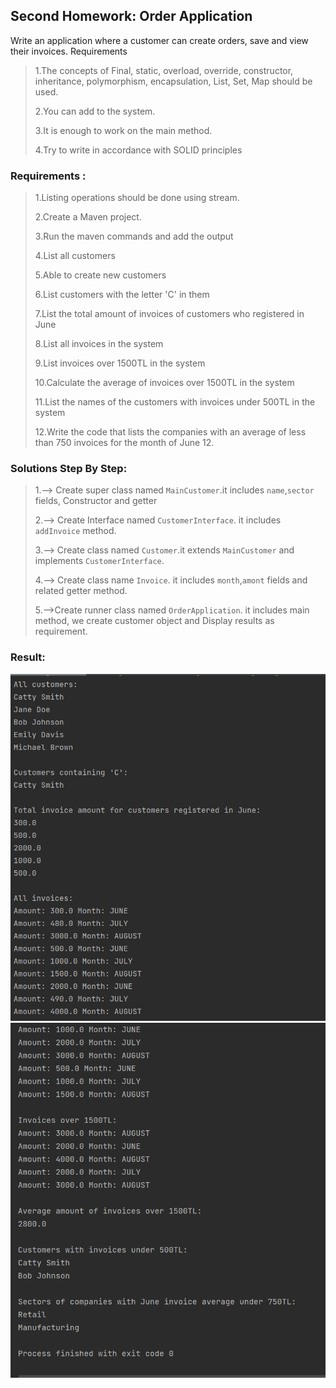 ## Second Homework: Order Application

Write an application where a customer can create orders, save and view their invoices.
Requirements
> 1.The concepts of Final, static, overload, override, constructor, inheritance, polymorphism, encapsulation, List, Set, Map should be used.
>
> 2.You can add to the system.
>
> 3.It is enough to work on the main method.
>
> 4.Try to write in accordance with SOLID principles
>
### Requirements :
>1.Listing operations should be done using stream.
>
>2.Create a Maven project.
>
>3.Run the maven commands and add the output
>
>4.List all customers
>
>5.Able to create new customers 
> 
>6.List customers with the letter 'C' in them
>
>7.List the total amount of invoices of customers who registered in June
>
>8.List all invoices in the system
>
>9.List invoices over 1500TL in the system
>
>10.Calculate the average of invoices over 1500TL in the system
>
>11.List the names of the customers with invoices under 500TL in the system
>
>12.Write the code that lists the companies with an average of less than 750 invoices for the month of June 12.

### Solutions Step By Step:
>1.--> Create super class named `MainCustomer`.it includes `name`,`sector` fields, Constructor and getter
>
>2.--> Create Interface named `CustomerInterface`. it includes `addInvoice` method.
> 
>3.--> Create class named `Customer`.it extends `MainCustomer` and implements `CustomerInterface`.
> 
>4.--> Create class name `Invoice`. it includes `month`,`amont` fields and related getter method.
> 
>5.-->Create runner class named `OrderApplication`. it includes main method, we create customer object and Display results as requirement.

### Result:
![My Image1](https://github.com/AdilEnverUygur/-DefineXSpringPracticumHomeworks/blob/main/OrderApplication/ScreenShot/1.png)
![My Image2](https://github.com/AdilEnverUygur/-DefineXSpringPracticumHomeworks/blob/main/OrderApplication/ScreenShot/2.png)
